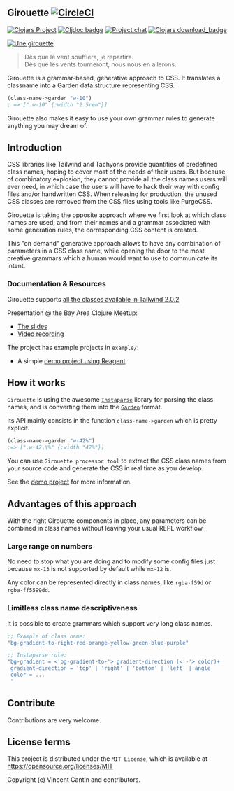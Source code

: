 ## Girouette [![CircleCI](https://circleci.com/gh/green-coder/girouette.svg?style=svg)](https://circleci.com/gh/green-coder/girouette)

[![Clojars Project](https://img.shields.io/clojars/v/girouette.svg)](https://clojars.org/girouette)
[![Cljdoc badge](https://cljdoc.org/badge/girouette/girouette)](https://cljdoc.org/d/girouette/girouette/CURRENT)
[![Project chat](https://img.shields.io/badge/slack-join_chat-brightgreen.svg)](https://clojurians.slack.com/archives/C01J8H2VD97)
[![Clojars download_badge](https://img.shields.io/clojars/dt/girouette?color=opal)](https://clojars.org/girouette)


[![Une girouette](https://upload.wikimedia.org/wikipedia/commons/thumb/e/e0/Girouette_Bateau_Yeu.jpg/360px-Girouette_Bateau_Yeu.jpg)](https://commons.wikimedia.org/wiki/File:Girouette_Bateau_Yeu.jpg)

> Dès que le vent soufflera, je repartira.<br>
> Dès que les vents tourneront, nous nous en allerons.

Girouette is a grammar-based, generative approach to CSS.
It translates a classname into a Garden data structure representing CSS.

```clojure
(class-name->garden "w-10")
; => [".w-10" {:width "2.5rem"}]
```

Girouette also makes it easy to use your own grammar rules to generate anything
you may dream of.

## Introduction

CSS libraries like Tailwind and Tachyons provide quantities of predefined class names,
hoping to cover most of the needs of their users. But because of combinatory explosion,
they cannot provide all the class names users will ever need, in which case the users will
have to hack their way with config files and/or handwritten CSS.
When releasing for production, the unused CSS classes are removed from the CSS files using
tools like PurgeCSS.

Girouette is taking the opposite approach where we first look at which class names are used,
and from their names and a grammar associated with some generation rules, the corresponding
CSS content is created.

This "on demand" generative approach allows to have any combination of parameters in a CSS
class name, while opening the door to the most creative grammars which a human would want
to use to communicate its intent.

### Documentation & Resources

Girouette supports [all the classes available in Tailwind 2.0.2](https://tailwindcss.com/docs)

Presentation @ the Bay Area Clojure Meetup:
- [The slides](https://app.pitch.com/app/presentation/a760be33-4a5b-4e73-bd25-07387cd197dc/7282e9fa-8789-43bc-8b2d-eaec38711d98)
- [Video recording](https://www.youtube.com/watch?v=Tnv6SvZM6tg)

The project has example projects in `example/`:
- A simple [demo project using Reagent](example/reagent-demo).

## How it works

`Girouette` is using the awesome [`Instaparse`](https://github.com/Engelberg/instaparse)
library for parsing the class names, and is converting them into the
[`Garden`](https://github.com/noprompt/garden) format.

Its API mainly consists in the function `class-name->garden` which is pretty explicit.

```clojure
(class-name->garden "w-42%")
;=> [".w-42\\%" {:width "42%"}]
```

You can use `Girouette processor tool` to extract the CSS class names from
your source code and generate the CSS in real time as you develop.

See the [demo project](example/reagent-demo) for more information.


## Advantages of this approach

With the right Girouette components in place, any parameters can be combined
in class names without leaving your usual REPL workflow.

### Large range on numbers

No need to stop what you are doing and to modify some config files just because
`mx-13` is not supported by default while `mx-12` is.

Any color can be represented directly in class names,
like `rgba-f59d` or `rgba-ff5599dd`.

### Limitless class name descriptiveness

It is possible to create grammars which support very long class names.

```clojure
;; Example of class name:
"bg-gradient-to-right-red-orange-yellow-green-blue-purple"

;; Instaparse rule:
"bg-gradient = <'bg-gradient-to-'> gradient-direction (<'-'> color)+
 gradient-direction = 'top' | 'right' | 'bottom' | 'left' | angle
 color = ...
 "
```

## Contribute

Contributions are very welcome.

## License terms

This project is distributed under the `MIT License`, which is available at
https://opensource.org/licenses/MIT

Copyright (c) Vincent Cantin and contributors.
